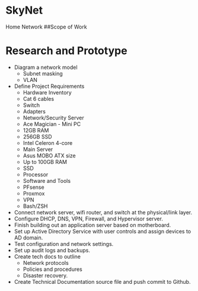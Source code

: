 # SkyNet
Home Network
##Scope of Work

# Research and Prototype
- Diagram a network model 
  - Subnet masking
  - VLAN
- Define Project Requirements
  - Hardware Inventory
   - Cat 6 cables
   - Switch
   - Adapters 
   - Network/Security Server
   - Ace Magician - Mini PC
    - 12GB RAM
    - 256GB SSD
    - Intel Celeron 4-core
   - Main Server
    - Asus MOBO ATX size
    - Up to 100GB RAM
    - SSD
    - Processor 
  - Software and Tools
   - PFsense
   - Proxmox
   - VPN
   - Bash/ZSH
- Connect network server, wifi router, and switch at the physical/link layer.
- Configure DHCP, DNS, VPN, Firewall, and Hypervisor server.
- Finish building out an application server based on motherboard. 
- Set up Active Directory Service with user controls and assign devices to AD domain.
- Test configuration and network settings.
- Set up audit logs and backups.
- Create tech docs to outline
  - Network protocols
  - Policies and procedures
  - Disaster recovery.
- Create Technical Documentation source file and push commit to Github.

 
   
